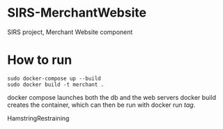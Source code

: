 # SIRS-MerchantWebsite
SIRS project, Merchant Website component

# How to run
```
sudo docker-compose up --build
sudo docker build -t merchant .

```

docker compose launches both the db and the web servers
docker build creates the container, which can then be run with docker run *tag*.

HamstringRestraining